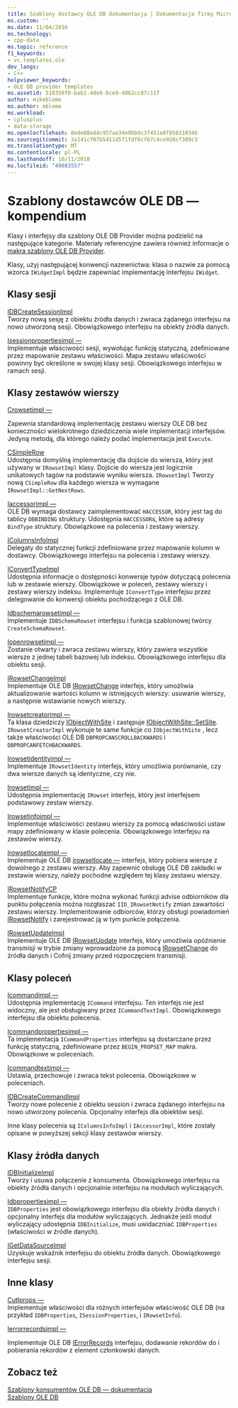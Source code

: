 ```yaml
---
title: Szablony dostawcy OLE DB dokumentacja | Dokumentacja firmy Microsoft
ms.custom: ''
ms.date: 11/04/2016
ms.technology:
- cpp-data
ms.topic: reference
f1_keywords:
- vc.templates.ole
dev_langs:
- C++
helpviewer_keywords:
- OLE DB provider templates
ms.assetid: 518358f0-bab1-4de9-bce9-4062cc87c11f
author: mikeblome
ms.author: mblome
ms.workload:
- cplusplus
- data-storage
ms.openlocfilehash: 8ede88e44c957ae34e9bb9c3f451e0f058310346
ms.sourcegitcommit: 3a141cf07b5411d5f1fdf6cf67c4ce928cf389c3
ms.translationtype: MT
ms.contentlocale: pl-PL
ms.lasthandoff: 10/11/2018
ms.locfileid: "49083557"
---
```

# <a name="ole-db-provider-templates-reference"></a>Szablony dostawców OLE DB — kompendium

Klasy i interfejsy dla szablony OLE DB Provider można podzielić na następujące kategorie. Materiały referencyjne zawiera również informacje o [makra szablony OLE DB Provider](../../data/oledb/macros-for-ole-db-provider-templates.md).  
  
Klasy, użyj następującej konwencji nazewnictwa: klasa o nazwie za pomocą wzorca `IWidgetImpl` będzie zapewniać implementację interfejsu `IWidget`.  
  
## <a name="session-classes"></a>Klasy sesji  

[IDBCreateSessionImpl](../../data/oledb/idbcreatesessionimpl-class.md)<br/>
Tworzy nową sesję z obiektu źródła danych i zwraca żądanego interfejsu na nowo utworzoną sesji. Obowiązkowego interfejsu na obiekty źródła danych.  
  
[Isessionpropertiesimpl —](../../data/oledb/isessionpropertiesimpl-class.md)<br/>
Implementuje właściwości sesji, wywołując funkcję statyczną, zdefiniowane przez mapowanie zestawu właściwości. Mapa zestawu właściwości powinny być określone w swojej klasy sesji. Obowiązkowego interfejsu w ramach sesji.  
  
## <a name="rowset-classes"></a>Klasy zestawów wierszy  

[Crowsetimpl —](../../data/oledb/crowsetimpl-class.md)  
  
Zapewnia standardową implementację zestawu wierszy OLE DB bez konieczności wielokrotnego dziedziczenia wiele implementacji interfejsów. Jedyną metodą, dla którego należy podać implementacja jest `Execute`.  
  
[CSimpleRow](../../data/oledb/csimplerow-class.md)<br/>
Udostępnia domyślną implementację dla dojście do wiersza, który jest używany w `IRowsetImpl` klasy. Dojście do wiersza jest logicznie unikatowych tagów na podstawie wyniku wiersza. `IRowsetImpl` Tworzy nową `CSimpleRow` dla każdego wiersza w wymagane `IRowsetImpl::GetNextRows`.  
  
[Iaccessorimpl —](../../data/oledb/iaccessorimpl-class.md)<br/>
OLE DB wymaga dostawcy zaimplementować `HACCESSOR`, który jest tag do tablicy `DBBINDING` struktury. Udostępnia `HACCESSOR`s, które są adresy `BindType` struktury. Obowiązkowe na polecenia i zestawy wierszy.  
  
[IColumnsInfoImpl](../../data/oledb/icolumnsinfoimpl-class.md)<br/>
Delegaty do statycznej funkcji zdefiniowane przez mapowanie kolumn w dostawcy. Obowiązkowego interfejsu na polecenia i zestawy wierszy.  
  
[IConvertTypeImpl](../../data/oledb/iconverttypeimpl-class.md)<br/>
Udostępnia informacje o dostępności konwersje typów dotyczącą polecenia lub w zestawie wierszy. Obowiązkowe w poleceń, zestawy wierszy i zestawy wierszy indeksu. Implementuje `IConvertType` interfejsu przez delegowanie do konwersji obiektu pochodzącego z OLE DB.  
  
[Idbschemarowsetimpl —](../../data/oledb/idbschemarowsetimpl-class.md)<br/>
Implementuje `IDBSchemaRowset` interfejsu i funkcja szablonowej twórcy `CreateSchemaRowset`.  
  
[Iopenrowsetimpl —](../../data/oledb/iopenrowsetimpl-class.md)<br/>
Zostanie otwarty i zwraca zestawu wierszy, który zawiera wszystkie wiersze z jednej tabeli bazowej lub indeksu. Obowiązkowego interfejsu dla obiektu sesji.  
  
[IRowsetChangeImpl](../../data/oledb/irowsetchangeimpl-class.md)<br/>
Implementuje OLE DB [IRowsetChange](/previous-versions/windows/desktop/ms715790) interfejs, który umożliwia aktualizowanie wartości kolumn w istniejących wierszy: usuwanie wierszy, a następnie wstawianie nowych wierszy.  
  
[Irowsetcreatorimpl —](../../data/oledb/irowsetcreatorimpl-class.md)<br/>
Ta klasa dziedziczy [IObjectWithSite](/windows/desktop/api/ocidl/nn-ocidl-iobjectwithsite) i zastępuje [IObjectWithSite::SetSite](/windows/desktop/api/ocidl/nf-ocidl-iobjectwithsite-setsite). `IRowsetCreatorImpl` wykonuje te same funkcje co `IObjectWithSite` , lecz także właściwości OLE DB `DBPROPCANSCROLLBACKWARDS` i `DBPROPCANFETCHBACKWARDS`.  
  
[Irowsetidentityimpl —](../../data/oledb/irowsetidentityimpl-class.md)<br/>
Implementuje `IRowsetIdentity` interfejs, który umożliwia porównanie, czy dwa wiersze danych są identyczne, czy nie.  
  
[Irowsetimpl —](../../data/oledb/irowsetimpl-class.md)<br/>
Udostępnia implementację `IRowset` interfejs, który jest interfejsem podstawowy zestaw wierszy.  
  
[Irowsetinfoimpl —](../../data/oledb/irowsetinfoimpl-class.md)<br/>
Implementuje właściwości zestawu wierszy za pomocą właściwości ustaw mapy zdefiniowany w klasie polecenia. Obowiązkowego interfejsu na zestawów wierszy.  
  
[Irowsetlocateimpl —](../../data/oledb/irowsetlocateimpl-class.md)<br/>
Implementuje OLE DB [irowsetlocate —](/previous-versions/windows/desktop/ms721190) interfejs, który pobiera wiersze z dowolnego z zestawu wierszy. Aby zapewnić obsługę OLE DB zakładki w zestawie wierszy, należy pochodne względem tej klasy zestawu wierszy.  
  
[IRowsetNotifyCP](../../data/oledb/irowsetnotifycp-class.md)<br/>
Implementuje funkcje, które można wykonać funkcji advise odbiorników dla punktu połączenia można rozgłaszać `IID_IRowsetNotify` zmian zawartości zestawu wierszy. Implementowanie odbiorców, którzy obsługi powiadomień [IRowsetNotify](/previous-versions/windows/desktop/ms712959) i zarejestrować ją w tym punkcie połączenia.  
  
[IRowsetUpdateImpl](../../data/oledb/irowsetupdateimpl-class.md)<br/>
Implementuje OLE DB [IRowsetUpdate](/previous-versions/windows/desktop/ms714401) interfejs, który umożliwia opóźnienie transmisji w trybie zmiany wprowadzone za pomocą [IRowsetChange](/previous-versions/windows/desktop/ms715790) do źródła danych i Cofnij zmiany przed rozpoczęciem transmisji.  
  
## <a name="command-classes"></a>Klasy poleceń  

[Icommandimpl —](../../data/oledb/icommandimpl-class.md)<br/>
Udostępnia implementację `ICommand` interfejsu. Ten interfejs nie jest widoczny, ale jest obsługiwany przez `ICommandTextImpl`. Obowiązkowego interfejsu dla obiektu polecenia.  
  
[Icommandpropertiesimpl —](../../data/oledb/icommandpropertiesimpl-class.md)<br/>
Ta implementacja `ICommandProperties` interfejsu są dostarczane przez funkcję statyczną, zdefiniowane przez `BEGIN_PROPSET_MAP` makra. Obowiązkowe w poleceniach.  
  
[Icommandtextimpl —](../../data/oledb/icommandtextimpl-class.md)<br/>
Ustawia, przechowuje i zwraca tekst polecenia. Obowiązkowe w poleceniach.  
  
[IDBCreateCommandImpl](../../data/oledb/idbcreatecommandimpl-class.md)<br/>
Tworzy nowe polecenie z obiektu session i zwraca żądanego interfejsu na nowo utworzony polecenia. Opcjonalny interfejs dla obiektów sesji.  
  
Inne klasy polecenia są `IColumnsInfoImpl` i `IAccessorImpl`, które zostały opisane w powyższej sekcji klasy zestawów wierszy.  
  
## <a name="data-source-classes"></a>Klasy źródła danych  

[IDBInitializeImpl](../../data/oledb/idbinitializeimpl-class.md)<br/>
Tworzy i usuwa połączenie z konsumenta. Obowiązkowego interfejsu na obiekty źródła danych i opcjonalnie interfejsu na modułach wyliczających.  
  
[Idbpropertiesimpl —](../../data/oledb/idbpropertiesimpl-class.md)<br/>
`IDBProperties` jest obowiązkowego interfejsu dla obiekty źródła danych i opcjonalny interfejs dla modułów wyliczających. Jednakże jeśli moduł wyliczający udostępnia `IDBInitialize`, musi uwidaczniać `IDBProperties` (właściwości w źródle danych).  
  
[IGetDataSourceImpl](../../data/oledb/igetdatasourceimpl-class.md)<br/>
Uzyskuje wskaźnik interfejsu do obiektu źródła danych. Obowiązkowego interfejsu sesji.  
  
## <a name="other-classes"></a>Inne klasy  

[Cutlprops —](../../data/oledb/cutlprops-class.md)<br/>
Implementuje właściwości dla różnych interfejsów właściwość OLE DB (na przykład `IDBProperties`, `ISessionProperties`, i `IRowsetInfo`).  
  
[Ierrorrecordsimpl —](../../data/oledb/ierrorrecordsimpl-class.md)  
  
Implementuje OLE DB [IErrorRecords](/previous-versions/windows/desktop/ms718112) interfejsu, dodawanie rekordów do i pobierania rekordów z element członkowski danych.  
  
## <a name="see-also"></a>Zobacz też  

[Szablony konsumentów OLE DB — dokumentacja](../../data/oledb/ole-db-consumer-templates-reference.md)<br/>
[Szablony OLE DB](../../data/oledb/ole-db-templates.md)